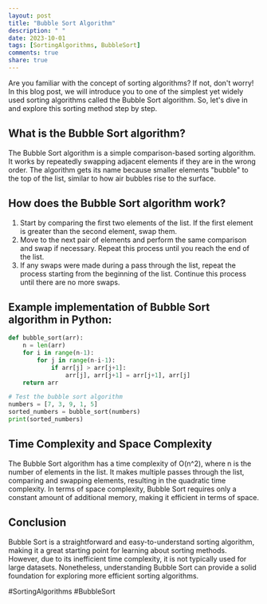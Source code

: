 ```yaml
---
layout: post
title: "Bubble Sort Algorithm"
description: " "
date: 2023-10-01
tags: [SortingAlgorithms, BubbleSort]
comments: true
share: true
---
```


Are you familiar with the concept of sorting algorithms? If not, don't worry! In this blog post, we will introduce you to one of the simplest yet widely used sorting algorithms called the Bubble Sort algorithm. So, let's dive in and explore this sorting method step by step.

## What is the Bubble Sort algorithm?
The Bubble Sort algorithm is a simple comparison-based sorting algorithm. It works by repeatedly swapping adjacent elements if they are in the wrong order. The algorithm gets its name because smaller elements "bubble" to the top of the list, similar to how air bubbles rise to the surface.

## How does the Bubble Sort algorithm work?

1. Start by comparing the first two elements of the list. If the first element is greater than the second element, swap them.
2. Move to the next pair of elements and perform the same comparison and swap if necessary. Repeat this process until you reach the end of the list.
3. If any swaps were made during a pass through the list, repeat the process starting from the beginning of the list. Continue this process until there are no more swaps.

## Example implementation of Bubble Sort algorithm in Python:

```python
def bubble_sort(arr):
    n = len(arr)
    for i in range(n-1):
        for j in range(n-i-1):
            if arr[j] > arr[j+1]:
                arr[j], arr[j+1] = arr[j+1], arr[j]
    return arr

# Test the bubble sort algorithm
numbers = [7, 3, 9, 1, 5]
sorted_numbers = bubble_sort(numbers)
print(sorted_numbers)
```

## Time Complexity and Space Complexity
The Bubble Sort algorithm has a time complexity of O(n^2), where n is the number of elements in the list. It makes multiple passes through the list, comparing and swapping elements, resulting in the quadratic time complexity. 
In terms of space complexity, Bubble Sort requires only a constant amount of additional memory, making it efficient in terms of space.

## Conclusion
Bubble Sort is a straightforward and easy-to-understand sorting algorithm, making it a great starting point for learning about sorting methods. However, due to its inefficient time complexity, it is not typically used for large datasets. Nonetheless, understanding Bubble Sort can provide a solid foundation for exploring more efficient sorting algorithms.

#SortingAlgorithms #BubbleSort